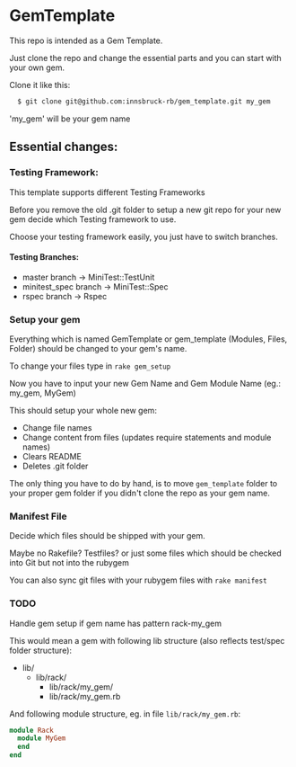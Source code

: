 # GemTemplate

This repo is intended as a Gem Template.

Just clone the repo and change the essential parts and you can start with your own gem.

Clone it like this:

```bash
  $ git clone git@github.com:innsbruck-rb/gem_template.git my_gem
```

'my_gem' will be your gem name

## Essential changes:
### Testing Framework:

This template supports different Testing Frameworks

Before you remove the old .git folder to setup a new git repo for your new gem decide which Testing framework to use.

Choose your testing framework easily, you just have to switch branches.

#### Testing Branches:

- master branch -> MiniTest::TestUnit
- minitest_spec branch -> MiniTest::Spec
- rspec branch -> Rspec

### Setup your gem

Everything which is named GemTemplate or gem_template (Modules, Files, Folder) should be changed to your gem's name.

To change your files type in ```rake gem_setup```

Now you have to input your new Gem Name and Gem Module Name (eg.: my_gem, MyGem)

This should setup your whole new gem:
  - Change file names
  - Change content from files (updates require statements and module names)
  - Clears README
  - Deletes .git folder

The only thing you have to do by hand, is to move ```gem_template``` folder to your proper gem folder if you didn't clone the repo as your gem name.

### Manifest File

Decide which files should be shipped with your gem.

Maybe no Rakefile? Testfiles? or just some files which should be checked into Git but not into the rubygem

You can also sync git files with your rubygem files with ```rake manifest```

### TODO

Handle gem setup if gem name has pattern rack-my_gem

This would mean a gem with following lib structure (also reflects test/spec folder structure):
  * lib/
    * lib/rack/
      * lib/rack/my_gem/
      * lib/rack/my_gem.rb

And following module structure, eg. in file ```lib/rack/my_gem.rb```:
```ruby
module Rack
  module MyGem
  end
end
```


